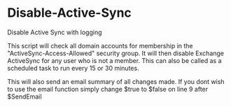 # Disable-Active-Sync
Disable Active Sync with logging

This script will check all domain accounts for membership in the "ActiveSync-Access-Allowed" security group. It will then disable Exchange ActiveSync for any user who is not a member. This can also be called as a scheduled task to run every 15 or 30 minutes.

This will also send an email summary of all changes made. If you dont wish to use the email function simply change $true to $false on line 9 after $SendEmail
